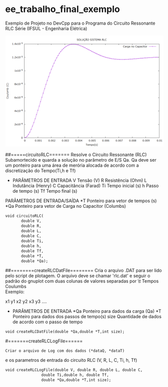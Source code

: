 # ee_trabalho_final_exemplo
Exemplo de Projeto no DevCpp para o Programa do Circuito Ressonante RLC Série (IFSUL - Engenharia Elétrica)

![Exemplo](https://github.com/g1ll/ee_trabalho_final_exemplo/raw/master/plot_rlc.png)

##=====circuitoRLC=======
   Resolve o Circuito Ressonante (RLC) Subamortecido e quarda
  a solução no parâmetro de E/S Qa. Qa deve ser
  um ponteiro para uma área de merória alocada de 
  acordo com a discretização do Tempo(Ti,h e Tf)
  
 * PARÂMETROS DE ENTRADA
  V     Tensão (V)
  R     Resistência (Ohm)
  L     Indutância (Henry)
  C     Capacitância (Farad)
  Ti    Tempo inicial (s)
  h     Passo de tempo (s)
  Tf    Tempo final (s)
  
  PARÂMETROS DE ENTRADA/SAÍDA
  *T    Ponteiro para vetor de tempos (s)
  *Qa   Ponteiro para vetor de Carga no Capacitor (Columbs)
  
 ```
void circuitoRLC(       
        double V,
        double R,
        double L,
        double C,
        double Ti,
        double h,
        double Tf,
        double *T,
        double *Qa);
```
##========createRLCDatFile========
    Cria o arquivo .DAT para ser lido pelo script de plotagem.
  O arquivo deve se chamar 'rlc.dat' e seguir o padrão do gnuplot
  com duas colunas de valores separadas por <TAB> \t
  Tempos       Coulumbs     
  Exemplo:
 
  x1   y1
  x2   y2
  x3   y3
   ....
  
 * PARÂMETROS DE ENTRADA
  *Qa    Ponteiro para dados da carga (Qa)
  *T    Ponteiro para dados dos passos de tempo(s)
   size     Quantidade de dados de acordo com o passo de tempo
  
 ```
void createRLCDatFile(double *Qa,double *T,int size);
```
#=======createRLCLogFile======
     
    Criar o arquivo de Log com dos dados (*dataQ, *dataT)
   e os parametros de entrada do circuito RLC (V, R, L, C, Ti, h, Tf)
  
```
void createRLCLogFile(double V, double R, double L, double C,
                double Ti,double h, double Tf,
                double *Qa,double *T,int size);
```
